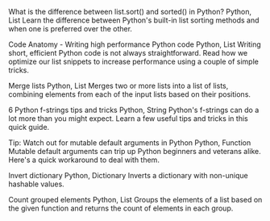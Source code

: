 What is the difference between list.sort() and sorted() in Python?
Python, List
Learn the difference between Python's built-in list sorting methods and when one is preferred over the other.

Code Anatomy - Writing high performance Python code
Python, List
Writing short, efficient Python code is not always straightforward. Read how we optimize our list snippets to increase performance using a couple of simple tricks.


Merge lists
Python, List
Merges two or more lists into a list of lists, combining elements from each of the input lists based on their positions.

6 Python f-strings tips and tricks
Python, String
Python's f-strings can do a lot more than you might expect. Learn a few useful tips and tricks in this quick guide.

Tip: Watch out for mutable default arguments in Python
Python, Function
Mutable default arguments can trip up Python beginners and veterans alike. Here's a quick workaround to deal with them.

Invert dictionary
Python, Dictionary
Inverts a dictionary with non-unique hashable values.

Count grouped elements
Python, List
Groups the elements of a list based on the given function and returns the count of elements in each group.
